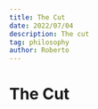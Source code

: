 ```yaml
---
title: The Cut
date: 2022/07/04
description: The cut
tag: philosophy
author: Roberto
---
```


# The Cut
